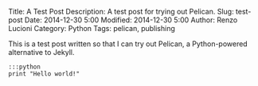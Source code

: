 Title: A Test Post
Description: A test post for trying out Pelican.
Slug: test-post
Date: 2014-12-30 5:00
Modified: 2014-12-30 5:00
Author: Renzo Lucioni
Category: Python
Tags: pelican, publishing

This is a test post written so that I can try out Pelican, a Python-powered alternative to Jekyll.

    :::python
    print "Hello world!"
